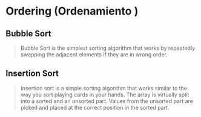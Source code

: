 # Ordering (Ordenamiento )
## Bubble Sort 

 > Bubble Sort is the simplest sorting algorithm that works by repeatedly swapping the adjacent elements if they are in 
 > wrong order.


## Insertion Sort
 
 > Insertion sort is a simple sorting algorithm that works similar to the way you sort playing cards in your hands. The array is virtually split into a sorted and an unsorted part. Values from the unsorted part are picked and placed at the correct position in the sorted part.
